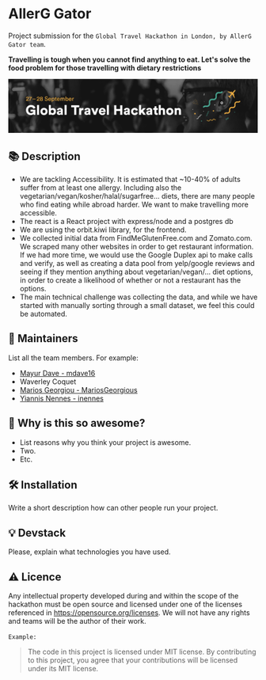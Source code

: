 # AllerG Gator
Project submission for the `Global Travel Hackathon in London, by AllerG Gator team`.

**Travelling is tough when you cannot find anything to eat. Let's solve the food problem for those travelling with dietary restrictions**

![Add a screenshot from your project. For example the main website page.](https://raw.githubusercontent.com/Global-Travel-Hackathon/GTH-Location-TeamName/master/screenshots/Global-Travel-Hackathon-image.png)

## :books: Description

* We are tackling Accessibility. It is estimated that ~10-40% of adults suffer from at least one allergy. Including also the vegetarian/vegan/kosher/halal/sugarfree... diets, there are many people who find eating while abroad harder. We want to make travelling more accessible.
* The react is a React project with express/node and a postgres db
* We are using the orbit.kiwi library, for the frontend.
* We collected initial data from FindMeGlutenFree.com and Zomato.com. We scraped many other websites in order to get restaurant information. If we had more time, we would use the Google Duplex api to make calls and verify, as well as creating a data pool from yelp/google reviews and seeing if they mention anything about vegetarian/vegan/... diet options, in order to create a likelihood of whether or not a restaurant has the options.
* The main technical challenge was collecting the data, and while we have started with manually sorting through a small dataset, we feel this could be automated.

## :hugs: Maintainers

List all the team members. For example:
* [Mayur Dave - mdave16](https://github.com/mdave16)
* Waverley Coquet
* [Marios Georgiou - MariosGeorgious](https://github.com/MariosGeorgious)
* [Yiannis Nennes - inennes](https://github.com/inennes)


## :tada: Why is this so awesome?

* List reasons why you think your project is awesome.
* Two.
* Etc.

## :hammer_and_wrench: Installation

Write a short description how can other people run your project.

## :bulb: Devstack

Please, explain what technologies you have used.

## :warning: Licence

Any intellectual property developed during and within the scope of the hackathon must be open source and licensed under one of the licenses referenced in https://opensource.org/licenses. We will not have any rights and teams will be the author of their work.

`Example:`

>The code in this project is licensed under MIT license. By contributing to this project, you agree that your contributions will be licensed under its MIT license.
